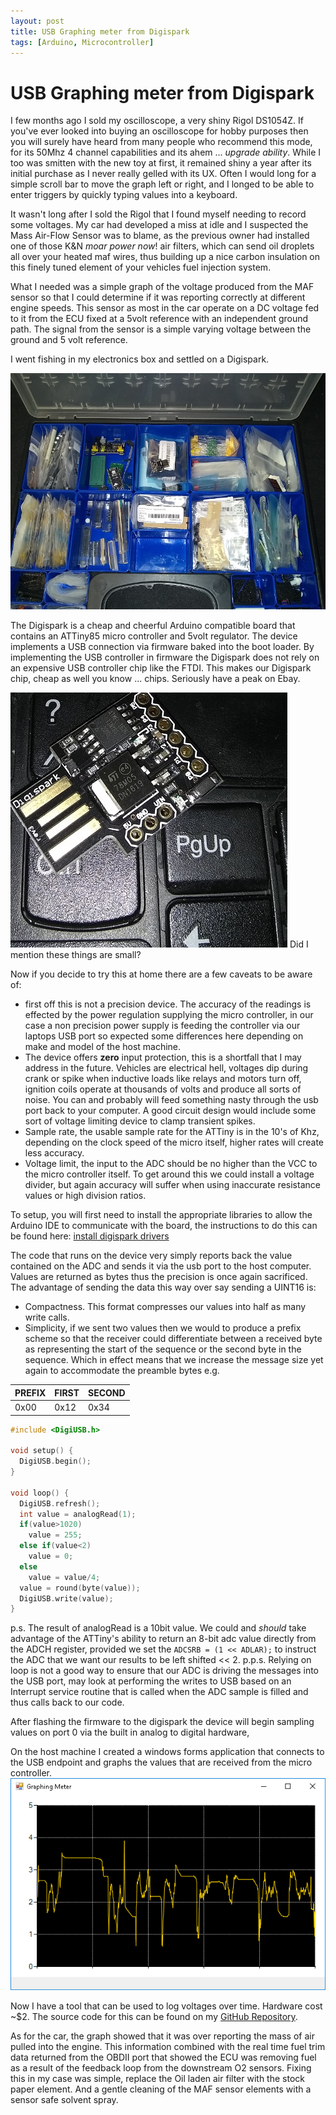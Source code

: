 ```yaml
---
layout: post
title: USB Graphing meter from Digispark
tags: [Arduino, Microcontroller]
---
```


# USB Graphing meter from Digispark

I few months ago I sold my oscilloscope, a very shiny Rigol DS1054Z. If you've ever looked into buying an oscilloscope for hobby purposes then you will surely have heard from many people who recommend this mode, for its 50Mhz 4 channel capabilities and its ahem ... _upgrade ability_. While I too was smitten with the new toy at first, it remained shiny a year after its initial purchase as I never really gelled with its UX. Often I would long for a simple scroll bar to move the graph left or right, and I longed to be able to enter triggers by quickly typing values into a keyboard.

It wasn't long after I sold the Rigol that I found myself needing to record some voltages. My car had developed a miss at idle and I suspected the Mass Air-Flow Sensor was to blame, as the previous owner had installed one of those K&N _moar power now_! air filters, which can send oil droplets all over your heated maf wires, thus building up a nice carbon insulation on this finely tuned element of your vehicles fuel injection system.

What I needed was a simple graph of the voltage produced from the MAF sensor so that I could determine if it was reporting correctly at different engine speeds. This sensor as most in the car operate on a DC voltage fed to it from the ECU fixed at a 5volt reference with an independent ground path. The signal from the sensor is a simple varying voltage between the ground and 5 volt reference.

I went fishing in my electronics box and settled on a Digispark.

![Electronics kit](/assets/images/2018/02/19/pic1.jpg)

The Digispark is a cheap and cheerful Arduino compatible board that contains an ATTiny85 micro controller and 5volt regulator. The device implements a USB connection via firmware baked into the boot loader. By implementing the USB controller in firmware the Digispark does not rely on an expensive USB controller chip like the FTDI. This makes our Digispark chip, cheap as well you know ... chips. Seriously have a peak on Ebay.

![Digispark closeup](/assets/images/2018/02/19/pic2.jpg)
Did I mention these things are small?

Now if you decide to try this at home there are a few caveats to be aware of:

- first off this is not a precision device. The accuracy of the readings is effected by the power regulation supplying the micro controller, in our case a non precision power supply is feeding the controller via our laptops USB port so expected some differences here depending on make and model of the host machine.
- The device offers **zero** input protection, this is a shortfall that I may address in the future. Vehicles are electrical hell, voltages dip during crank or spike when inductive loads like relays and motors turn off, ignition coils operate at thousands of volts and produce all sorts of noise. You can and probably will feed something nasty through the usb port back to your computer.  A good circuit design would include some sort of voltage limiting device to clamp transient spikes.  
- Sample rate, the usable sample rate for the ATTiny is in the 10's of Khz, depending on the clock speed of the micro itself, higher rates will create less accuracy.
- Voltage limit, the input to the ADC should be no higher than the VCC to the micro controller itself. To get around this we could install a voltage divider, but again accuracy will suffer when using inaccurate resistance values or high division ratios.


To setup, you will first need to install the appropriate libraries to allow the Arduino IDE to communicate with the board, the instructions to do this can be found here: [install digispark drivers](https://digistump.com/wiki/digispark/tutorials/connecting)

The code that runs on the device very simply reports back the value contained on the ADC and sends it via the usb port to the host computer. Values are returned as bytes thus the precision is once again sacrificed. The advantage of sending the data this way over say sending a UINT16 is:

- Compactness. This format compresses our values into half as many write calls.
- Simplicity, if we sent two values then we would to produce a prefix scheme so that the receiver could differentiate between a received byte as representing the start of the sequence or the second byte in the sequence. Which in effect means that we increase the message size yet again to accommodate the preamble bytes e.g.

PREFIX | FIRST | SECOND
--- | --- | ---
0x00 |0x12 |0x34

```c++
#include <DigiUSB.h>

void setup() {
  DigiUSB.begin();
}

void loop() {
  DigiUSB.refresh();
  int value = analogRead(1);
  if(value>1020)
    value = 255;
  else if(value<2)
    value = 0;
  else
    value = value/4;
  value = round(byte(value));
  DigiUSB.write(value);
}
```

p.s. The result of analogRead is a 10bit value. We could and _should_ take advantage of the ATTiny's ability to return an 8-bit adc value directly from the ADCH register, provided we set the ```ADCSRB = (1 << ADLAR);``` to instruct the ADC that we want our results to be left shifted << 2.
p.p.s. Relying on loop is not a good way to ensure that our ADC is driving the messages into the USB port, may look at performing the writes to USB based on an Interrupt service routine that is called when the ADC sample is filled and thus calls back to our code.

After flashing the firmware to the digispark the device will begin sampling values on port 0 via the built in analog to digital hardware,

On the host machine I created a windows forms application that connects to the USB endpoint and graphs the values that are received from the micro controller.
![Graph](/assets/images/2018/02/19/GraphingMeter.png)

Now I have a tool that can be used to log voltages over time. Hardware cost ~$2.
The source code for this can be found on my [GitHub Repository](https://github.com/RaysceneNS/USB-Graphing-Meter).

As for the car, the graph showed that it was over reporting the mass of air pulled into the engine. This information combined with the real time fuel trim data returned from the OBDII port that showed the ECU was removing fuel as a result of the feedback loop from the downstream O2 sensors. Fixing this in my case was simple, replace the Oil laden air filter with the stock paper element. And a gentle cleaning of the MAF sensor elements with a sensor safe solvent spray.
